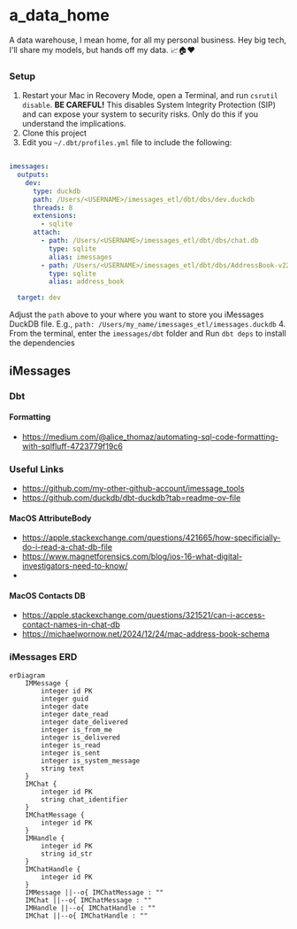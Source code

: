 # a_data_home
A data warehouse, I mean home, for all my personal business. Hey big tech, I'll share my models, but hands off my data. 📈🏠❤️



### Setup
1. Restart your Mac in Recovery Mode, open a Terminal, and run `csrutil disable`.  **BE CAREFUL!** This disables System Integrity Protection (SIP) and can expose your system to security risks. Only do this if you understand the implications.
2. Clone this project
3. Edit you `~/.dbt/profiles.yml` file to include the following:
```yaml

imessages:
  outputs:
    dev:
      type: duckdb
      path: /Users/<USERNAME>/imessages_etl/dbt/dbs/dev.duckdb
      threads: 8
      extensions:
        - sqlite
      attach:
        - path: /Users/<USERNAME>/imessages_etl/dbt/dbs/chat.db
          type: sqlite
          alias: imessages
        - path: /Users/<USERNAME>/imessages_etl/dbt/dbs/AddressBook-v22.abcddb
          type: sqlite
          alias: address_book

  target: dev

```
Adjust the `path` above to your where you want to store you iMessages DuckDB file. E.g., `path: /Users/my_name/imessages_etl/imessages.duckdb`
4. From the terminal, enter the `imessages/dbt` folder and Run `dbt deps` to install the dependencies


## iMessages

### Dbt

#### Formatting
- https://medium.com/@alice_thomaz/automating-sql-code-formatting-with-sqlfluff-4723779f19c6


### Useful Links
- https://github.com/my-other-github-account/imessage_tools
- https://github.com/duckdb/dbt-duckdb?tab=readme-ov-file

#### MacOS AttributeBody
- https://apple.stackexchange.com/questions/421665/how-specificially-do-i-read-a-chat-db-file
- https://www.magnetforensics.com/blog/ios-16-what-digital-investigators-need-to-know/
- 

#### MacOS Contacts DB
- https://apple.stackexchange.com/questions/321521/can-i-access-contact-names-in-chat-db
- https://michaelwornow.net/2024/12/24/mac-address-book-schema

### iMessages ERD
```mermaid
erDiagram
    IMMessage {
        integer id PK
        integer guid
        integer date
        integer date_read
        integer date_delivered
        integer is_from_me
        integer is_delivered
        integer is_read
        integer is_sent
        integer is_system_message
        string text
    }
    IMChat {
        integer id PK
        string chat_identifier
    }
    IMChatMessage {
        integer id PK
    }
    IMHandle {
        integer id PK
        string id_str
    }
    IMChatHandle {
        integer id PK
    }
    IMMessage ||--o{ IMChatMessage : ""
    IMChat ||--o{ IMChatMessage : ""
    IMHandle ||--o{ IMChatHandle : ""
    IMChat ||--o{ IMChatHandle : ""
```